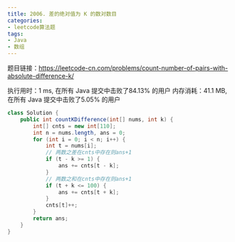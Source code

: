 ```yaml
---
title: 2006. 差的绝对值为 K 的数对数目
categories:
- leetcode算法题
tags: 
- Java
- 数组
---
```


题目链接：https://leetcode-cn.com/problems/count-number-of-pairs-with-absolute-difference-k/

执行用时：1 ms, 在所有 Java 提交中击败了84.13% 的用户
内存消耗：41.1 MB, 在所有 Java 提交中击败了5.05% 的用户

``` java
class Solution {
    public int countKDifference(int[] nums, int k) {
        int[] cnts = new int[110];
        int n = nums.length, ans = 0;
        for (int i = 0; i < n; i++) {
            int t = nums[i];
            // 两数之差在cnts中存在则ans+1
            if (t - k >= 1) {
                ans += cnts[t - k];
            }
            // 两数之和在cnts中存在则ans+1
            if (t + k <= 100) {
                ans += cnts[t + k];
            }
            cnts[t]++;
        }
        return ans;
    }
}
```
